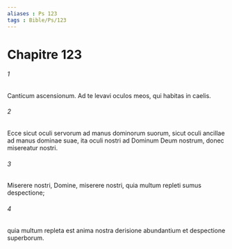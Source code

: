 ```yaml
---
aliases : Ps 123
tags : Bible/Ps/123
---
```


# Chapitre 123

###### 1
Canticum ascensionum. Ad te levavi oculos meos, qui habitas in caelis.
###### 2
Ecce sicut oculi servorum ad manus dominorum suorum, sicut oculi ancillae ad manus dominae suae, ita oculi nostri ad Dominum Deum nostrum, donec misereatur nostri.
###### 3
Miserere nostri, Domine, miserere nostri, quia multum repleti sumus despectione;
###### 4
quia multum repleta est anima nostra derisione abundantium et despectione superborum.

